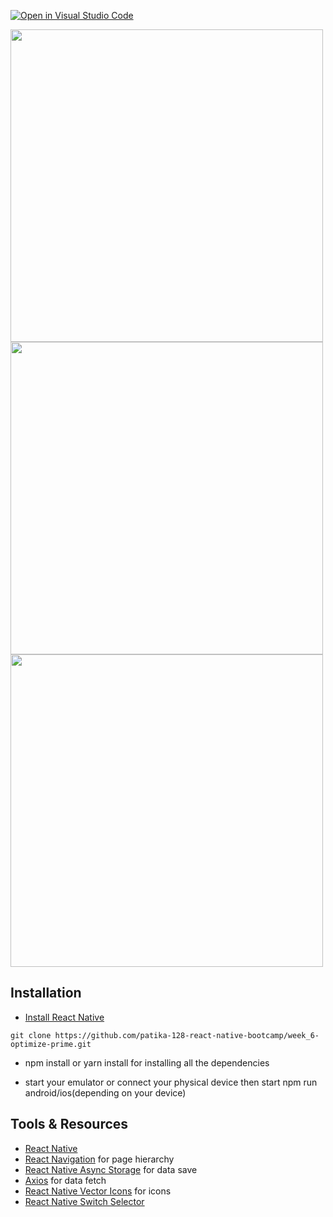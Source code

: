 [![Open in Visual Studio Code](https://classroom.github.com/assets/open-in-vscode-f059dc9a6f8d3a56e377f745f24479a46679e63a5d9fe6f495e02850cd0d8118.svg)](https://classroom.github.com/online_ide?assignment_repo_id=6613163&assignment_repo_type=AssignmentRepo)

<img src="images/../src/images/Menu.jpg" height="500"><img src="images/../src/images/Products.jpg" height="500"><img src="images/../src/images/Tables.jpg" height="500">

## Installation

- [Install React Native](https://reactnative.dev/docs/environment-setup)

```
git clone https://github.com/patika-128-react-native-bootcamp/week_6-optimize-prime.git
```

- npm install or yarn install for installing all the dependencies

- start your emulator or connect your physical device then start npm run android/ios(depending on your device)

## Tools & Resources

- [React Native](https://reactnative.dev/)
- [React Navigation](https://reactnavigation.org/) for page hierarchy
- [React Native Async Storage](https://github.com/react-native-async-storage/async-storage) for data save
- [Axios](https://github.com/axios/axios) for data fetch
- [React Native Vector Icons](https://github.com/oblador/react-native-vector-icons) for icons
- [React Native Switch Selector](https://github.com/App2Sales/react-native-switch-selector)
